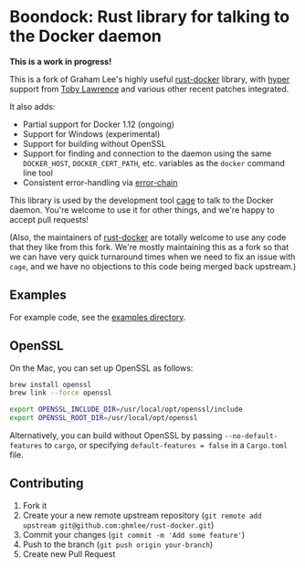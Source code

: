 # Boondock: Rust library for talking to the Docker daemon

**This is a work in progress!**

This is a fork of Graham Lee's highly useful [rust-docker][] library,
with [hyper][] support from [Toby Lawrence][nuclearfurnace-docker] and
various other recent patches integrated.

It also adds:

- Partial support for Docker 1.12 (ongoing)
- Support for Windows (experimental)
- Support for building without OpenSSL
- Support for finding and connection to the daemon using the same
  `DOCKER_HOST`, `DOCKER_CERT_PATH`, etc. variables as the `docker` command
  line tool
- Consistent error-handling via [error-chain][]

This library is used by the development tool [cage][] to talk to the Docker
daemon.  You're welcome to use it for other things, and we're happy to
accept pull requests!

(Also, the maintainers of [rust-docker][] are totally welcome to use any
code that they like from this fork.  We're mostly maintaining this as a
fork so that we can have very quick turnaround times when we need to fix an
issue with `cage`, and we have no objections to this code being merged back
upstream.)

[rust-docker]: https://brson.github.io/error-chain/error_chain/index.html
[hyper]: http://hyper.rs/
[nuclearfurnace-docker]: https://github.com/nuclearfurnace/rust-docker
[error-chain]: https://brson.github.io/error-chain/error_chain/index.html
[cage]: http://cage.faraday.io/

## Examples

For example code, see the [examples directory](./examples).

## OpenSSL

On the Mac, you can set up OpenSSL as follows:

```bash
brew install openssl
brew link --force openssl

export OPENSSL_INCLUDE_DIR=/usr/local/opt/openssl/include
export OPENSSL_ROOT_DIR=/usr/local/opt/openssl
```

Alternatively, you can build without OpenSSL by passing
`--no-default-features` to `cargo`, or specifying `default-features =
false` in a `Cargo.toml` file.

## Contributing

1. Fork it
2. Create your a new remote upstream repository (`git remote add upstream git@github.com:ghmlee/rust-docker.git`)
3. Commit your changes (`git commit -m 'Add some feature'`)
4. Push to the branch (`git push origin your-branch`)
5. Create new Pull Request
